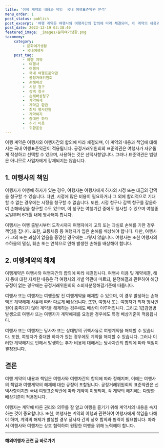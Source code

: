 ```yaml
---
title: '여행 계약의 내용과 책임  국내 여행표준약관 분석'
menu_order: 1
post_status: publish
post_excerpt: '여행 계약은 여행사와 여행자간의 합의에 따라 체결되며, 이 계약의 내용과 책임에 대해서는 국내 여행표준약관이 적용됩니다. 공정거래위원회의 표준약관은 여행사가 자유롭게 작성하고 선택할 수 있으며, 사용하는 것은 선택사항입니다. 그러나 표준약관은 법령은 아니므로 사업자에게 강제되지는 않습니다.'
post_date: 2023-12-19 03:38:40
featured_image: _images/문화여가생활.png
taxonomy:
    category:
        - 문화여가생활
        - 국내여행자
    post_tag:
        - 여행 계약
        -  여행사
        -  여행자
        -  국내 여행표준약관
        -  공정거래위원회
        -  손해배상
        -  시정 청구
        -  감액 청구
        -  손해배상청구
        -  계약해제
        -  계약금 환급
        -  최저 행사인원
        -  계약해지
        -  중대한 하자
        -  추가 비용
        -  귀환운송
---
```



여행 계약은 여행사와 여행자간의 합의에 따라 체결되며, 이 계약의 내용과 책임에 대해서는 국내 여행표준약관이 적용됩니다. 공정거래위원회의 표준약관은 여행사가 자유롭게 작성하고 선택할 수 있으며, 사용하는 것은 선택사항입니다. 그러나 표준약관은 법령은 아니므로 사업자에게 강제되지는 않습니다.

## 1. 여행사의 책임

여행자가 여행에 하자가 있는 경우, 여행자는 여행사에게 하자의 시정 또는 대금의 감액을 청구할 수 있습니다. 다만, 시정에 많은 비용이 필요하거나 그 외에 합리적으로 기대할 수 없는 경우에는 시정을 청구할 수 없습니다. 또한, 시정 청구나 감액 청구를 갈음하여 손해배상을 청구할 수도 있으며, 이 청구는 여행기간 중에도 행사할 수 있으며 여행종료일부터 6개월 내에 행사해야 합니다.

여행사는 여행 출발시부터 도착시까지 여행자에게 고의 또는 과실로 손해를 가한 경우 책임을 집니다. 또한, 교통체증 등 여행자가 입은 손해를 배상해야 합니다. 다만, 여행사가 고의 또는 과실이 없음을 증명한 경우에는 그렇지 않습니다. 여행사는 또한 여행자의 수하물의 멸실, 훼손 또는 연착으로 인해 발생한 손해를 배상해야 합니다.

## 2. 여행계약의 해제

여행계약은 여행사와 여행자간의 합의에 따라 체결됩니다. 여행사 이용 및 계약체결, 해지 등에 대한 자세한 내용은 각 여행사의 개별 약관에 따르되, 분쟁해결과 관련하여 해당 규정이 없는 경우에는 공정거래위원회의 소비자분쟁해결기준에 따릅니다.

여행사 또는 여행자는 여행출발 전 여행계약을 해제할 수 있으며, 이 경우 발생하는 손해액은 계약해제 사유에 따라 다르게 배상됩니다. 또한, 여행사 또는 여행자가 최저 행사인원이 충족되지 않아 계약을 해제하는 경우에도 배상이 이루어집니다. 그리고 1급감염병 발생으로 여행사 또는 여행자가 계약해제를 요청한 경우에도 특정 배상기준이 적용됩니다.

여행사 또는 여행자는 당사자 또는 상대방의 귀책사유로 여행계약을 해제할 수 있습니다. 또한, 여행자가 중대한 하자가 있는 경우에도 계약을 해지할 수 있습니다. 그러나 이러한 계약해지로 인해서 발생하는 추가 비용에 대해서는 당사자간의 합의에 따라 책임이 결정됩니다.

## 결론

여행 계약의 내용과 책임은 여행사와 여행자간의 합의에 따라 정해지며, 이에는 여행사의 책임과 여행계약의 해제에 대한 규정이 포함됩니다. 공정거래위원회의 표준약관은 선택사항이지만 국내 여행표준약관에 따라 계약이 이행되며, 각 계약의 해지에는 다양한 배상기준이 적용됩니다.

여행자는 계약에 따른 권리와 의무를 잘 알고 여행을 즐기기 위해 계약서의 내용을 숙지하는 것이 중요합니다. 또한, 여행사는 계약의 이행과 관련하여 여행자에게 책임을 다해야 하며, 계약의 해제가 발생할 경우 당사자 간의 상호 합의와 협력이 필요합니다. 따라서 여행사와 여행자는 상호 협력하여 원활한 여행을 위해 노력해야 합니다.


<!-- wp:separator -->
<hr class="wp-block-separator has-alpha-channel-opacity"/>
<!-- /wp:separator -->

<!-- wp:group {"backgroundColor":"base","layout":{"type":"constrained"}} -->
<div class="wp-block-group has-base-background-color has-background"><!-- wp:paragraph {"align":"center","fontSize":"medium"} -->
<p class="has-text-align-center has-large-font-size"><strong>해외여행자 관련 글 바로가기</strong></p>
<!-- /wp:paragraph -->


<!-- wp:latest-posts
{"categories":[{"id":14870,"count":19,"description":"","link":"https://uknowlaw.com/category/%ed%95%b4%ec%99%b8%ec%97%ac%ed%96%89%ec%9e%90/","name":"해외여행자","slug":"해외여행자","taxonomy":"category","parent":0,"meta":[],"_links":{"self":[{"href":"https://uknowlaw.com/wp-json/wp/v2/categories/14870"}],"collection":[{"href":"https://uknowlaw.com/wp-json/wp/v2/categories"}],"about":[{"href":"https://uknowlaw.com/wp-json/wp/v2/taxonomies/category"}],"wp:post_type":[{"href":"https://uknowlaw.com/wp-json/wp/v2/posts?categories=14870"}],"curies":[{"name":"wp","href":"https://api.w.org/{rel}","templated":true}]}}],"postsToShow":100,"excerptLength":28,"postLayout":"grid","columns":2,"featuredImageAlign":"left","featuredImageSizeSlug":"large","fontSize":"small"} /--></div>
<!-- /wp:group -->